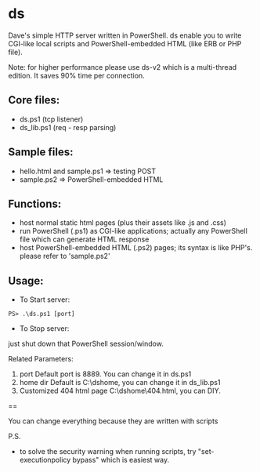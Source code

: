 ds
==

Dave's simple HTTP server written in PowerShell.
ds enable you to write CGI-like local scripts and PowerShell-embedded HTML (like ERB or PHP file).

Note: for higher performance please use ds-v2 which is a multi-thread edition. It saves 90% time per connection.

## Core files:
 - ds.ps1 (tcp listener)
 - ds_lib.ps1 (req - resp parsing)

## Sample files:
 - hello.html and sample.ps1 => testing POST
 - sample.ps2 => PowerShell-embedded HTML

## Functions:
 - host normal static html pages (plus their assets like .js and .css)
 - run PowerShell (.ps1) as CGI-like applications; actually any PowerShell file which can generate HTML response
 - host PowerShell-embedded HTML (.ps2) pages; its syntax is like PHP's. please refer to 'sample.ps2'

## Usage:

 - To Start server:

`PS> .\ds.ps1 [port]`

 - To Stop server:

just shut down that PowerShell session/window.


Related Parameters:

1. port
   Default port is 8889. You can change it in ds.ps1
2. home dir
   Default is C:\dshome, you can change it in ds_lib.ps1
3. Customized 404 html page
   C:\dshome\404.html, you can DIY.

==

You can change everything because they are written with scripts

P.S.
 - to solve the security warning when running scripts, try "set-executionpolicy bypass" which is easiest way.
